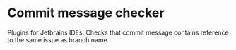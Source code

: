 # Commit message checker

Plugins for Jetbrains IDEs.
Checks that commit message contains reference to the same issue as branch name.